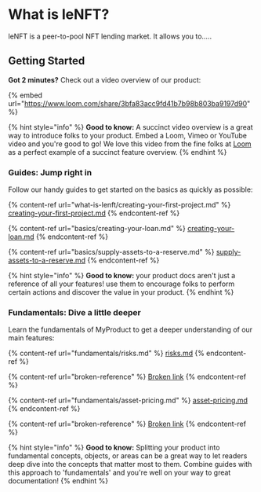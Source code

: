 # What is leNFT?

leNFT is a peer-to-pool NFT lending market. It allows you to.....

## Getting Started

**Got 2 minutes?** Check out a video overview of our product:

{% embed url="https://www.loom.com/share/3bfa83acc9fd41b7b98b803ba9197d90" %}

{% hint style="info" %}
**Good to know:** A succinct video overview is a great way to introduce folks to your product. Embed a Loom, Vimeo or YouTube video and you're good to go! We love this video from the fine folks at [Loom](https://loom.com) as a perfect example of a succinct feature overview.
{% endhint %}

### Guides: Jump right in

Follow our handy guides to get started on the basics as quickly as possible:

{% content-ref url="what-is-lenft/creating-your-first-project.md" %}
[creating-your-first-project.md](what-is-lenft/creating-your-first-project.md)
{% endcontent-ref %}

{% content-ref url="basics/creating-your-loan.md" %}
[creating-your-loan.md](basics/creating-your-loan.md)
{% endcontent-ref %}

{% content-ref url="basics/supply-assets-to-a-reserve.md" %}
[supply-assets-to-a-reserve.md](basics/supply-assets-to-a-reserve.md)
{% endcontent-ref %}

{% hint style="info" %}
**Good to know:** your product docs aren't just a reference of all your features! use them to encourage folks to perform certain actions and discover the value in your product.
{% endhint %}

### Fundamentals: Dive a little deeper

Learn the fundamentals of MyProduct to get a deeper understanding of our main features:

{% content-ref url="fundamentals/risks.md" %}
[risks.md](fundamentals/risks.md)
{% endcontent-ref %}

{% content-ref url="broken-reference" %}
[Broken link](broken-reference)
{% endcontent-ref %}

{% content-ref url="fundamentals/asset-pricing.md" %}
[asset-pricing.md](fundamentals/asset-pricing.md)
{% endcontent-ref %}

{% content-ref url="broken-reference" %}
[Broken link](broken-reference)
{% endcontent-ref %}

{% hint style="info" %}
**Good to know:** Splitting your product into fundamental concepts, objects, or areas can be a great way to let readers deep dive into the concepts that matter most to them. Combine guides with this approach to 'fundamentals' and you're well on your way to great documentation!
{% endhint %}

